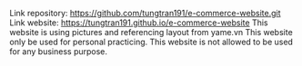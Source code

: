 Link repository: https://github.com/tungtran191/e-commerce-website.git
Link website: https://tungtran191.github.io/e-commerce-website
This website is using pictures and referencing layout from yame.vn
This website only be used for personal practicing.
This website is not allowed to be used for any business purpose.
